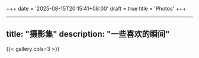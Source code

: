 +++
date = '2025-08-15T20:15:41+08:00'
draft = true
title = 'Photos'
+++

---
title: "摄影集"
description: "一些喜欢的瞬间"
---

{{< gallery cols=3 >}}
